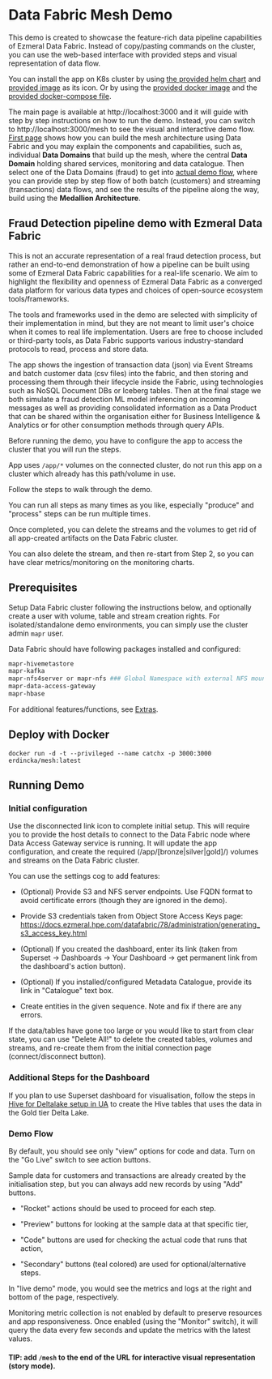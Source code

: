 
# Data Fabric Mesh Demo

This demo is created to showcase the feature-rich data pipeline capabilities of Ezmeral Data Fabric. Instead of copy/pasting commands on the cluster, you can use the web-based interface with provided steps and visual representation of data flow.

You can install the app on K8s cluster by using [the provided helm chart](./helm-package/demoapp-0.0.6.tgz) and [provided image](./helm-package/fraud-detection-app.jpg) as its icon. Or by using the [provided docker image](https://hub.docker.com/r/erdincka/mesh) and the [provided docker-compose file](./docker-compose.yml).

The main page is available at http://localhost:3000 and it will guide with step by step instructions on how to run the demo.
Instead, you can switch to http://localhost:3000/mesh to see the visual and interactive demo flow. [First page](./mesh_image.png) shows how you can build the mesh architecture using Data Fabric and you may explain the components and capabilities, such as, individual **Data Domains** that build up the mesh, where the central **Data Domain** holding shared services, monitoring and data catalogue. Then select one of the Data Domains (fraud) to get into [actual demo flow](./datadomain_image.png), where you can provide step by step flow of both batch (customers) and streaming (transactions) data flows, and see the results of the pipeline along the way, build using the **Medallion Architecture**.

## Fraud Detection pipeline demo with Ezmeral Data Fabric

This is not an accurate representation of a real fraud detection process, but rather an end-to-end demonstration of how a pipeline can be built using some of Ezmeral Data Fabric capabilities for a real-life scenario. We aim to highlight the flexibility and openness of Ezmeral Data Fabric as a converged data platform for various data types and choices of open-source ecosystem tools/frameworks.

The tools and frameworks used in the demo are selected with simplicity of their implementation in mind, but they are not meant to limit user's choice when it comes to real life implementation. Users are free to choose included or third-party tools, as Data Fabric supports various industry-standard protocols to read, process and store data.

The app shows the ingestion of transaction data (json) via Event Streams and batch customer data (csv files) into the fabric, and then storing and processing them through their lifecycle inside the Fabric, using technologies such as NoSQL Document DBs or Iceberg tables. Then at the final stage we both simulate a fraud detection ML model inferencing on incoming messages as well as providing consolidated information as a Data Product that can be shared within the organisation either for Business Intelligence & Analytics or for other consumption methods through query APIs.

Before running the demo, you have to configure the app to access the cluster that you will run the steps.

App uses `/app/*` volumes on the connected cluster, do not run this app on a cluster which already has this path/volume in use.

Follow the steps to walk through the demo.

You can run all steps as many times as you like, especially "produce" and "process" steps can be run multiple times.

Once completed, you can delete the streams and the volumes to get rid of all app-created artifacts on the Data Fabric cluster.

You can also delete the stream, and then re-start from Step 2, so you can have clear metrics/monitoring on the monitoring charts.


## Prerequisites

Setup Data Fabric cluster following the instructions below, and optionally create a user with volume, table and stream creation rights. For isolated/standalone demo environments, you can simply use the cluster admin `mapr` user.

Data Fabric should have following packages installed and configured:

```bash
mapr-hivemetastore
mapr-kafka
mapr-nfs4server or mapr-nfs ### Global Namespace with external NFS mount will work only with mapr-nfs4server
mapr-data-access-gateway
mapr-hbase
```

For additional features/functions, see [Extras](./EXTRAS.md).

## Deploy with Docker

`docker run -d -t --privileged --name catchx -p 3000:3000 erdincka/mesh:latest`

## Running Demo

### Initial configuration

Use the disconnected link icon to complete initial setup. This will require you to provide the host details to connect to the Data Fabric node where Data Access Gateway service is running. It will update the app configuration, and create the required (/app/[bronze|silver|gold]/) volumes and streams on the Data Fabric cluster.

You can use the settings cog to add features:

- (Optional) Provide S3 and NFS server endpoints. Use FQDN format to avoid certificate errors (though they are ignored in the demo).

- Provide S3 credentials taken from Object Store Access Keys page: https://docs.ezmeral.hpe.com/datafabric/78/administration/generating_s3_access_key.html

- (Optional) If you created the dashboard, enter its link (taken from Superset -> Dashboards -> Your Dashboard -> get permanent link from the dashboard's action button).

- (Optional) If you installed/configured Metadata Catalogue, provide its link in "Catalogue" text box.

- Create entities in the given sequence. Note and fix if there are any errors.

If the data/tables have gone too large or you would like to start from clear state, you can use "Delete All!" to delete the created tables, volumes and streams, and re-create them from the initial connection page (connect/disconnect button).

### Additional Steps for the Dashboard

If you plan to use Superset dashboard for visualisation, follow the steps in [Hive for Deltalake setup in UA](./HiveForDelta.md) to create the Hive tables that uses the data in the Gold tier Delta Lake.

### Demo Flow

By default, you should see only "view" options for code and data. Turn on the "Go Live" switch to see action buttons.

Sample data for customers and transactions are already created by the initialisation step, but you can always add new records by using "Add" buttons.

- "Rocket" actions should be used to proceed for each step.

- "Preview" buttons for looking at the sample data at that specific tier,

- "Code" buttons are used for checking the actual code that runs that action,

- "Secondary" buttons (teal colored) are used for optional/alternative steps.

In "live demo" mode, you would see the metrics and logs at the right and bottom of the page, respectively.

Monitoring metric collection is not enabled by default to preserve resources and app responsiveness. Once enabled (using the "Monitor" switch), it will query the data every few seconds and update the metrics with the latest values.

#### TIP: add `/mesh` to the end of the URL for interactive visual representation (story mode).
